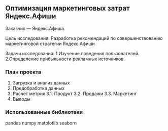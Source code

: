 ﻿## Оптимизация маркетинговых затрат Яндекс.Афиши

Заказчик — Яндекс.Афиша. 

Цель исследования:
Разработка рекомендаций по совершенствованию маркетинговой стратегии Яндекс.Афиши

Задачи исследования:
1.Изучение поведения пользователей. 
2.Определение прибыльности рекламных источников.

### План проекта

1.	Загрузка и анализ данных
2.	Предобработка данных
3.	Расчет метрик 
3.1. 	Продукт 
3.2. 	Продажи 
3.3. 	Маркетинг
4.	Выводы

### Использованные библиотеки

pandas
numpy
matplotlib
seaborn




